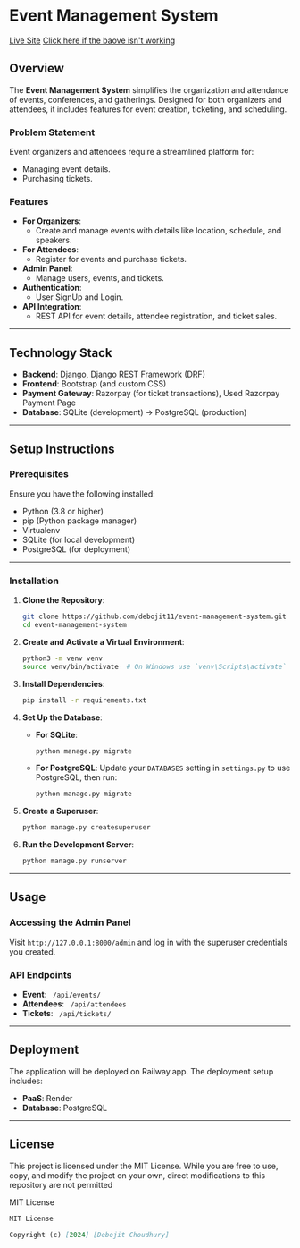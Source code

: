 # Event Management System

[Live Site](https://eventmanagement.site/)
[Click here if the baove isn't working](https://event-management-system-p9zl.onrender.com)

## Overview
The **Event Management System** simplifies the organization and attendance of events, conferences, and gatherings. Designed for both organizers and attendees, it includes features for event creation, ticketing, and scheduling.

### Problem Statement
Event organizers and attendees require a streamlined platform for:
- Managing event details.
- Purchasing tickets.

### Features
- **For Organizers**:
  - Create and manage events with details like location, schedule, and speakers.
- **For Attendees**:
  - Register for events and purchase tickets.
- **Admin Panel**:
  - Manage users, events, and tickets.
- **Authentication**:
  - User SignUp and Login.
- **API Integration**:
  - REST API for event details, attendee registration, and ticket sales.

---

## Technology Stack
- **Backend**: Django, Django REST Framework (DRF)
- **Frontend**: Bootstrap (and custom CSS)
- **Payment Gateway**: Razorpay (for ticket transactions), Used Razorpay Payment Page  
- **Database**: SQLite (development) → PostgreSQL (production)

---

## Setup Instructions

### Prerequisites
Ensure you have the following installed:
- Python (3.8 or higher)
- pip (Python package manager)
- Virtualenv
- SQLite (for local development)
- PostgreSQL (for deployment)

---

### Installation
1. **Clone the Repository**:
    ```bash
    git clone https://github.com/debojit11/event-management-system.git
    cd event-management-system
    ```

2. **Create and Activate a Virtual Environment**:
    ```bash
    python3 -m venv venv
    source venv/bin/activate  # On Windows use `venv\Scripts\activate`
    ```

3. **Install Dependencies**:
    ```bash
    pip install -r requirements.txt
    ```

4. **Set Up the Database**:
    - **For SQLite**:
        ```bash
        python manage.py migrate
        ```
    - **For PostgreSQL**:
        Update your `DATABASES` setting in `settings.py` to use PostgreSQL, then run:
        ```bash
        python manage.py migrate
        ```

5. **Create a Superuser**:
    ```bash
    python manage.py createsuperuser
    ```

6. **Run the Development Server**:
    ```bash
    python manage.py runserver
    ```

---

## Usage

### Accessing the Admin Panel
Visit `http://127.0.0.1:8000/admin` and log in with the superuser credentials you created.

### API Endpoints
- **Event**: ` /api/events/`
- **Attendees**: ` /api/attendees`
- **Tickets**: ` /api/tickets/`

---

## Deployment
The application will be deployed on Railway.app. The deployment setup includes:
- **PaaS**: Render
- **Database**: PostgreSQL

---

## License 
This project is licensed under the MIT License. While you are free to use, copy, and modify the project on your own, direct modifications to this repository are not permitted

MIT License 

```markdown 
MIT License 

Copyright (c) [2024] [Debojit Choudhury]

